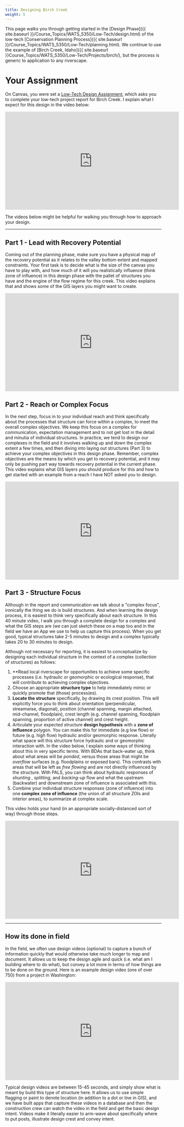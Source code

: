 ```yaml
---
title: Designing Birch Creek
weight: 5
---
```

This page walks you through getting started in the [Design Phase]({{ site.baseurl }}/Course_Topics/WATS_5350/Low-Tech/design.html)  of the low-tech [Conservation Planning Process]({{ site.baseurl }}/Course_Topics/WATS_5350/Low-Tech/planning.html). We continue to use the example of [Birch Creek, Idaho]({{ site.baseurl }}Course_Topics/WATS_5350/Low-Tech/Projects/birch/), but the process is generic to application to any riverscape.

# Your Assignment
On Canvas, you were set a [Low-Tech Design Assignment](https://usu.instructure.com/courses/567581/assignments/2921692), which asks you to complete your low-tech project report for Birch Creek. I explain what I expect for this design in the video below:

<div class="responsive-embed">
<iframe width="560" height="315" src="https://www.youtube.com/embed/k_6QXTWrQvQ" frameborder="0" allow="accelerometer; autoplay; encrypted-media; gyroscope; picture-in-picture" allowfullscreen></iframe>
</div>

The videos below might be helpful for walking you through how to approach your design.

-------
## Part 1 - Lead with Recovery Potential
Coming out of the planning phase, make sure you have a physical map of the recovery potential as it relates to the valley bottom extent and mapped constraints. Your first task is to decide what is the size of the canvas you have to play with, and how much of it will you realistically influence (think zone of influence) in this design phase with the pallet of structures you have and the engine of the flow regime for this creek. This video explains that and shows some of the GIS layers you might want to create.

<div class="responsive-embed">
<iframe width="560" height="315" src="https://www.youtube.com/embed/9zW8EYDruaE" frameborder="0" allow="accelerometer; autoplay; encrypted-media; gyroscope; picture-in-picture" allowfullscreen></iframe>
</div>

## Part 2 - Reach or Complex Focus
In the next step, focus in to your individual reach and think specifically about the processes that structure can force within a complex, to meet the overall complex objectives. We keep this focus on a complex for communication, expectation management and to not get lost in the detail and minutia of individual structures. In practice, we tend to design our complexes in the field and it involves walking up and down the complex extent a few times, and then diving into laying out structures (Part 3) to achieve your complex objectives in this design phase. Remember, complex objectives are the means by which you get to recovery potential, and it may only be pushing part way towards recovery potential in the current phase. This video explains what GIS layers you should produce for this and how to get started with an example from a reach I have NOT asked you to design.

<div class="responsive-embed">
<iframe width="560" height="315" src="https://www.youtube.com/embed/mNxoXYFgdFM" frameborder="0" allow="accelerometer; autoplay; encrypted-media; gyroscope; picture-in-picture" allowfullscreen></iframe>
</div>

## Part 3 - Structure Focus
Although in the report and communication we talk about a "complex focus", ironically the thing we do is build structures. And when learning the design process, it is easiest to think very specifically about each structure. In this 40 minute video, I walk you through a complete design for a complex and what the GIS steps are (we can just sketch these on a map too and in the field we have an App we use to help us capture this process). When you get good, typical structures take 2-5 minutes to design and a complex typically takes 20 to 30 minutes to design.  

Although not necessary for reporting, it is easiest to conceptualize by designing each individual structure in the context of a complex (collection of structures) as follows:
1. **Read local riverscape for opportunities to achieve some specific processes (i.e. hydraulic or geomorphic or ecological response), that will contribute to achieving complex objectives.
2. Choose an appropriate **structure type** to help immediately mimic or quickly promote that (those) process(es).
3. **Locate the structure** specifically, by drawing its crest position. This will explicitly force you to think about orientation (perpendicular, streamwise, diagonal), position (channel spanning, margin attached, mid-channel, floodplain), crest length (e.g. channel spanning, floodplain spanning, proportion of active channel) and crest height. 
4. Articulate your expected structure **design hypothesis** with a **zone of influence** polygon. You can make this for immediate (e.g low flow) or future (e.g. high flow) hydraulic and/or geomorphic response. Literally what space will this structure force hydraulic and or geomorphic interaction with. In the video below, I explain some ways of thinking about this in very specific terms. With BDAs that back-water up, think about what areas will be *ponded*, versus those areas that might be *overflow* surfaces (e.g. floodplains or exposed bars). This contrasts with areas that will be left as *free flowing* and are not directly influenced by the structure. With PALS, you can think about hydraulic responses of *shunting* , *splitting*, and *backing-up* flow and what the upstream (backwater) and downstream zone of influence is associated with this.
5. Combine your individual structure responses (zone of influence) into one **complex zone of influence** (the union of all structure ZOIs and interior areas), to summarize at complex scale.

This video holds your hand (in an appropriate socially-distanced sort of way) through those steps.

<div class="responsive-embed">
<iframe width="560" height="315" src="https://www.youtube.com/embed/3N1R9oUPKiw" frameborder="0" allow="accelerometer; autoplay; encrypted-media; gyroscope; picture-in-picture" allowfullscreen></iframe>
</div>

-------
## How its done in field

In the field, we often use design videos (optional) to capture a bunch of information quickly that would otherwise take much longer to map and document. It allows us to keep the design agile and quick (i.e. what am I building where to do what), but convey a lot more in terms of how things are to be done on the ground. Here is an example design video (one of over 750) from a project in Washington:
<div class="responsive-embed">
<iframe width="560" height="315" src="https://www.youtube.com/embed/K3IL8Wz-cZQ" frameborder="0" allow="accelerometer; autoplay; encrypted-media; gyroscope; picture-in-picture" allowfullscreen></iframe>
</div>

Typical design videos are between 15-45 seconds, and simply show what is meant by build this type of structure here. It allows us to use simple flagging or paint to denote location (in addition to a dot or line in GIS), and we have built apps that capture these videos in a database and then the construction crew can watch the video in the field and get the basic design intent. Videos make it literally easier to arm-wave about specifically where to put posts, illustrate design crest and convey intent. 



